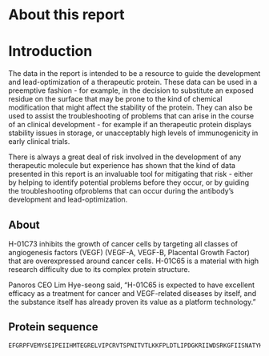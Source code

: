 # About this report

# Introduction

The data in the report is intended to be a resource to guide the development and lead-optimization of a therapeutic protein. These data can be used in a preemptive fashion - for example, in the decision to substitute an exposed residue on the surface that may be prone to the kind of chemical modification that might affect the stability of the protein. They can also be used to assist the troubleshooting of problems that can arise in the course of an clinical development - for example if an therapeutic protein displays stability issues in storage, or unacceptably high levels of immunogenicity in early clinical trials. 

There is always a great deal of risk involved in the development of any therapeutic molecule but experience has shown that the kind of data presented in this report is an invaluable tool for mitigating that risk - either by helping to identify potential problems before they occur, or by guiding the troubleshooting ofproblems that can occur during the antibody’s development and lead-optimization.

## About

H-01C73 inhibits the growth of cancer cells by targeting all classes of angiogenesis factors (VEGF) (VEGF-A, VEGF-B, Placental Growth Factor) that are overexpressed around cancer cells. H-01C65 is a material with high research difficulty due to its complex protein structure.


Panoros CEO Lim Hye-seong said, “H-01C65 is expected to have excellent efficacy as a treatment for cancer and VEGF-related diseases by itself, and the substance itself has already proven its value as a platform technology.”


## Protein sequence

```
EFGRPFVEMYSEIPEIIHMTEGRELVIPCRVTSPNITVTLKKFPLDTLIPDGKRIIWDSRKGFIISNATYKEIGLLTCEATVNGHLYKTNYLTHRQTNTIIDVQISTPSPVELCVGETLVLNCTATTPANTRVQMTWSYPDEKNKNASVRRRIDQSNSHANIFYSVLTIDGMTNSDKGLYTCRVRSGPSFKSVNTSVHIYDCSNTGSGGEEKKKEKEKEEQEERSSDTPPTCPPCPAPELLGGPSVFLFPPKPKDTLMISRTPEVTCVVVDVSHEDPEVKFNWYVDGVEVHNAKTKPREEQYNSTYRVVSVLTVLHQDWLNGKEYKCKVSNKALPAPIEKTISKAKGQPREPQVYTLPPSRDELTKNQVSLTCLVKGFYPSDIAVEWESNGQPENNYKTTPPVLDSDGSFFLYSKLTVDKSRWQQGNVFSCSVMHEALHNHYTQKSLSLSPG
```